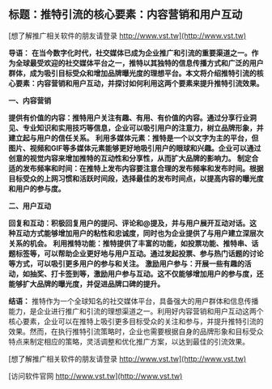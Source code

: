 ## **标题：推特引流的核心要素：内容营销和用户互动**

[想了解推广相关软件的朋友请登录 http://www.vst.tw](http://www.vst.tw)

**导语：**
**在当今数字化时代，社交媒体已成为企业推广和引流的重要渠道之一。作为全球最受欢迎的社交媒体平台之一，推特以其独特的信息传播方式和广泛的用户群体，成为吸引目标受众和增加品牌曝光度的理想平台。本文将介绍推特引流的核心要素：内容营销和用户互动，并探讨如何利用这两个要素来提升推特引流效果。**

**一、内容营销**

**提供有价值的内容：推特用户关注有趣、有用、有价值的内容。通过分享行业洞见、专业知识和实用技巧等信息，企业可以吸引用户的注意力，树立品牌形象，并建立起与用户的信任关系。**
**利用多媒体元素：推特是一个以文字为主的平台，但图片、视频和GIF等多媒体元素能够更好地吸引用户的眼球和兴趣。企业可以通过创意的视觉内容来增加推特的互动性和分享性，从而扩大品牌的影响力。**
**制定合适的发布频率和时间：在推特上发布内容要注意合理的发布频率和发布时间。根据目标受众的上网习惯和活跃时间段，选择最佳的发布时间点，以提高内容的曝光度和用户的参与度。**

**二、用户互动**

**回复和互动：积极回复用户的提问、评论和@提及，并与用户展开互动对话。这种互动方式能够增加用户的粘性和忠诚度，同时也为企业提供了与用户建立深层次关系的机会。**
**利用推特功能：推特提供了丰富的功能，如投票功能、推特串、话题标签等，可以帮助企业更好地与用户互动。通过发起投票、参与热门话题的讨论等方式，可以吸引更多用户的参与和关注。**
**激励用户参与：开展一些有趣的活动，如抽奖、打卡签到等，激励用户参与互动。这不仅能够增加用户的参与度，还能够扩大品牌的曝光度，并促进品牌口碑的提升。**

**结语：**
推特作为一个全球知名的社交媒体平台，具备强大的用户群体和信息传播能力，是企业进行推广和引流的理想渠道之一。利用好内容营销和用户互动这两个核心要素，企业可以在推特上吸引更多目标受众的关注和参与，并提升推特引流的效果。然而，在执行推特引流策略时，企业也需要根据自身的品牌形象和目标受众特点来制定相应的策略，灵活调整和优化推广方案，以达到最佳的引流效果。

[想了解推广相关软件的朋友请登录 http://www.vst.tw](http://www.vst.tw)


[访问软件官网 http://www.vst.tw](http://www.vst.tw)
